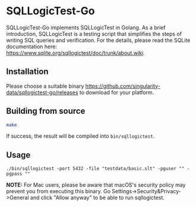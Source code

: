 # SQLLogicTest-Go

SQLLogicTest-Go implements SQLLogicTest in Golang.
As a brief introduction, SQLLogicTest is a testing script that simplifies
the steps of writing SQL queries and verification.
For the details, please read the SQLite documentation here:
<https://www.sqlite.org/sqllogictest/doc/trunk/about.wiki>.

## Installation

Please choose a suitable binary https://github.com/singularity-data/sqllogictest-go/releases
to download for your platform.

## Building from source

```sh
make
```

If success, the result will be compiled into `bin/sqllogictest`.

## Usage

```
./bin/sqllogictest -port 5432 -file "testdata/basic.slt" -pguser "" -pgpass ""
```

**NOTE:** For Mac users, please be aware that macOS's security policy may prevent you from executing this binary. Go Settings->Security&Privacy->General and click "Allow anyway" to be able to run sqllogictest.

